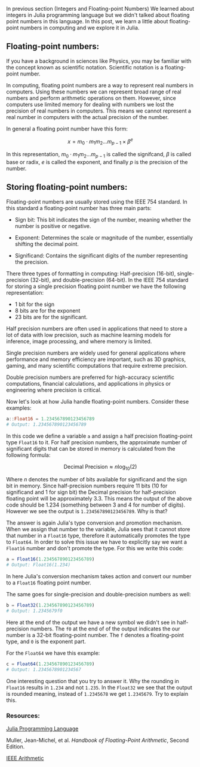 In previous section (Integers and Floating-point Numbers) We learned about integers in Julia programming language but we didn't talked about floating point numbers in this language. In this post, we learn a little about floating-point numbers in computing and we explore it in Julia. 

## Floating-point numbers:
If you have a background in sciences like Physics, you may be familiar with the concept known as scientific notation. Scientific notation is a floating-point number. 

In computing, floating point numbers are a way to represent real numbers in computers. Using these numbers we can represent broad range of real numbers and perform arithmetic operations on them. However, since computers use limited memory for dealing with numbers we lost the precision of real numbers in computers. This means we cannot represent a real number in computers with the actual precision of the number. 

In general a floating point number have this form:

$$
x = m_0\cdot m_1 m_2 ... m_{p-1}\times \beta^{e}
$$

In this representation, $m_0\cdot m_1 m_2 ... m_{p-1}$ is called the signifcand, $\beta$ is called base or radix, $e$ is called the exponent, and finally $p$ is the precision of the number.

## Storing floating-point numbers:

Floating-point numbers are usually stored using the IEEE 754 standard. In this standard a floating-point number has three main parts:

* Sign bit: This bit indicates the sign of the number, meaning whether the number is positive or negative. 

* Exponent: Determines the scale or magnitude of the number, essentially shifting the decimal point. 

* Significand: Contains the significant digits of the number representing the precision. 

There three types of formatting in computing: Half-precision (16-bit), single-precision (32-bit), and double-precision (64-bit). In the IEEE 754 standard for storing a single precision floating point number we have the following representation:

* 1 bit for the sign
* 8 bits are for the exponent
* 23 bits are for the significant. 

Half precision numbers are often used in applications that need to store a lot of data with low precision, such as machine learning models for inference, image processing, and where memory is limited. 

Single precision numbers are widely used for general applications where performance and memory efficiency are important, such as 3D graphics, gaming, and many scientific computations that require extreme precision.

Double precision numbers are preferred for high-accuracy scientific computations, financial calculations, and applications in physics or engineering where precision is critical. 

Now let's look at how Julia handle floating-point numbers. Consider these examples:

```julia
a::Float16 = 1.234567890123456789
# Output: 1.234567890123456789
```

In this code we define a variable `a` and assign a half precision floating-point type `Float16` to it. For half precision numbers, the approximate number of significant digits that can be stored in memory is calculated from the following formula:

$$
\text{Decimal Precision} \approx n\log_{10}(2)
$$

Where $n$ denotes the number of bits available for significand and the sign bit in memory. Since half-precision numbers require 11 bits (10 for significand and 1 for sign bit) the Decimal precision for half-precision floating point will be approximately 3.3. This means the output of the above code should be 1.234 (something between 3 and 4 for number of digits). However we see the output is `1.234567890123456789`. Why is that? 

The answer is again Julia's type conversion and promotion mechanism. When we assign that number to the variable, Julia sees that it cannot store that number in a `Float16` type, therefore it automatically promotes the type to `Float64`. In order to solve this issue we have to explicitly say we want a `Float16` number and don't promote the type. For this we write this code:

```julia
a = Float16(1.234567890123456789)
# Output: Float16(1.234)
``` 

In here Julia's conversion mechanism takes action and convert our number to a `Float16` floating point number. 

The same goes for single-precision and double-precision numbers as well:

```julia
b = Float32(1.234567890123456789)
# Output: 1.2345679f0
```
Here at the end of the output we have a new symbol we didn't see in half-precision numbers. The `f0` at the end of of the output indicates the our number is a 32-bit floating-point number. The `f` denotes a floating-point type, and `0` is the exponent part. 

For the `Float64` we have this example:

```julia
c = Float64(1.234567890123456789)
# Output: 1.2345678901234567
```
One interesting question that you try to answer it. Why the rounding in `Float16` results in `1.234` and not `1.235`. In the `Float32` we see that the output is rounded meaning, instead of `1.2345678` we get `1.2345679`. Try to explain this. 

### Resources:
[Julia Programming Language](https://docs.julialang.org/en/v1/manual/integers-and-floating-point-numbers/)

Muller, Jean-Michel, et al. *Handbook of Floating-Point Arithmetic*, Second Edition. 

[IEEE Arithmetic](https://docs.oracle.com/cd/E19957-01/806-3568/ncg_math.html)